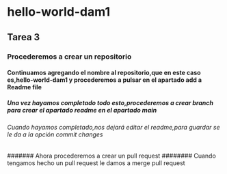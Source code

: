 # hello-world-dam1
## Tarea 3
### Procederemos a crear un repositorio
#### Continuamos agregando el nombre al repositorio,que en este caso es,hello-world-dam1 y procederemos a pulsar en el apartado add a Readme file
##### Una vez hayamos completado todo esto,procederemos a crear branch para crear el apartado readme en el apartado main
###### Cuando hayamos completado,nos dejará editar el readme,para guardar se le da a la opción commit changes
####### Ahora procederemos a crear un pull request
######## Cuando tengamos hecho un pull request  le damos a merge pull request
